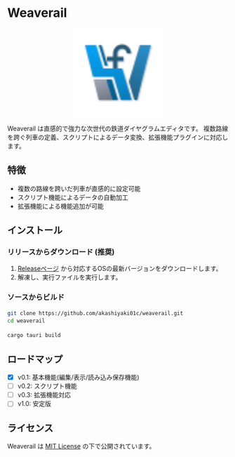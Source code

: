 # Weaverail

<p align="center">
  <img src="docs/image/diagram_logo.svg" alt="Weaverail Logo" width="200"/>
</p>

Weaverail は直感的で強力な次世代の鉄道ダイヤグラムエディタです。
複数路線を跨ぐ列車の定義、スクリプトによるデータ変換、拡張機能プラグインに対応します。

## 特徴

* 複数の路線を跨いだ列車が直感的に設定可能
* スクリプト機能によるデータの自動加工
* 拡張機能による機能追加が可能

## インストール

### リリースからダウンロード (推奨)

1. [Releaseページ](https://github.com/akashiyaki01c/weaverail/releases) から対応するOSの最新バージョンをダウンロードします。
2. 解凍し、実行ファイルを実行します。

### ソースからビルド

```bash
git clone https://github.com/akashiyaki01c/weaverail.git
cd weaverail

cargo tauri build
```

## ロードマップ

- [x] v0.1: 基本機能(編集/表示/読み込み保存機能)
- [ ] v0.2: スクリプト機能
- [ ] v0.3: 拡張機能対応
- [ ] v1.0: 安定版

## ライセンス

Weaverail は [MIT License](./LICENSE) の下で公開されています。
